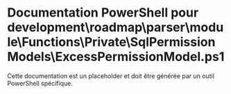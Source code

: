 # Documentation PowerShell pour development\roadmap\parser\module\Functions\Private\SqlPermissionModels\ExcessPermissionModel.ps1

Cette documentation est un placeholder et doit être générée par un outil PowerShell spécifique.
